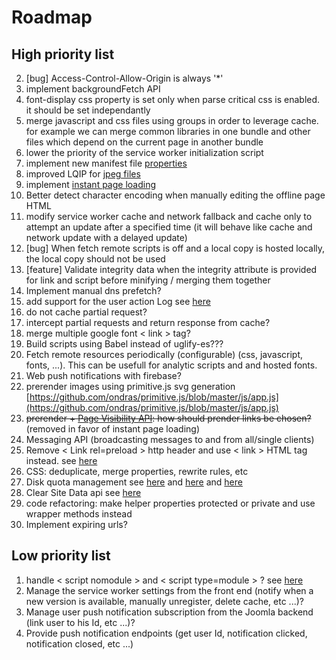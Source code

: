# Roadmap

## High priority list

2. [bug] Access-Control-Allow-Origin is always '*'
4. implement backgroundFetch API
5. font-display css property is set only when parse critical css is enabled. it should be set independantly
6. merge javascript and css files using groups in order to leverage cache. for example we can merge common libraries in one bundle and other files which depend on the current page in another bundle
7. lower the priority of the service worker initialization script
8. implement new manifest file [properties](https://developer.mozilla.org/en-US/docs/Web/Manifest)
9. improved LQIP for [jpeg files](https://www.smashingmagazine.com/2019/08/faster-image-loading-embedded-previews/)
10. implement [instant page loading](https://instant.page/)
11. Better detect character encoding when manually editing the offline page HTML
12. modify service worker cache and network fallback and cache only to attempt an update after a specified time (it will behave like cache and network update with a delayed update)
13. [bug] When fetch remote scripts is off and a local copy is hosted locally, the local copy should not be used
14. [feature] Validate integrity data when the integrity attribute is provided for link and script before minifying / merging them together
15. Implement manual dns prefetch?
16. add support for the user action Log see [here](https://docs.joomla.org/J1.x:User_Action_Logs)
17. do not cache partial request?
18. intercept partial requests and return response from cache?
19. merge multiple google font < link > tag?
20. Build scripts using Babel instead of uglify-es???
21. Fetch remote resources periodically (configurable) (css, javascript, fonts, ...). This can be usefull for analytic scripts and and hosted fonts.
22. Web push notifications with firebase?
23. prerender images using primitive.js svg generation [https://github.com/ondras/primitive.js/blob/master/js/app.js](https://github.com/ondras/primitive.js/blob/master/js/app.js)
24. ~~prerender + [Page Visibility API](http://www.w1.org/TR/page-visibility/): how should prender links be chosen?~~ (removed in favor of instant page loading)
25. Messaging API (broadcasting messages to and from all/single clients)
26. Remove < Link rel=preload > http header and use < link > HTML tag instead. see [here](https://jakearchibald.com/2017/h2-push-tougher-than-i-thought/)
27. CSS: deduplicate, merge properties, rewrite rules, etc
28. Disk quota management see [here](https://developer.chrome.com/apps/offline_storage) and [here](https://developer.mozilla.org/fr/docs/Web/API/API_IndexedDB/Browser_storage_limits_and_eviction_criteria) and [here](https://gist.github.com/ebidel/188a513b1cd5e77d4d1453a4b6d060b0)
29. Clear Site Data api see [here](https://www.w1.org/TR/clear-site-data/)
30. code refactoring: make helper properties protected or private and use wrapper methods instead
31. Implement expiring urls?

## Low priority list

1. handle < script nomodule > and < script type=module > ? see [here](https://developers.google.com/web/fundamentals/primers/modules)
1. Manage the service worker settings from the front end (notify when a new version is available, manually unregister, delete cache, etc ...)?
1. Manage user push notification subscription from the Joomla backend (link user to his Id, etc ...)?
1. Provide push notification endpoints (get user Id, notification clicked, notification closed, etc ...)
